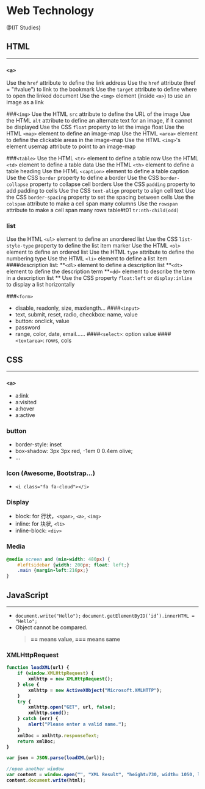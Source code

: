 # Web Technology

@(IT Studies)


## HTML
-------------------

### `<a>`
Use the `href` attribute to define the link address
Use the `href` attribute (href = "#value") to link to the bookmark
Use the `target` attribute to define where to open the linked document
Use the `<img>` element (inside `<a>`) to use an image as a link

###`<img>` 
Use the HTML `src` attribute to define the URL of the image
Use the HTML `alt` attribute to define an alternate text for an image, if it cannot be displayed
Use the CSS `float` property to let the image float
Use the HTML `<map>` element to define an image-map
Use the HTML `<area>` element to define the clickable areas in the image-map
Use the HTML `<img>`'s element usemap attribute to point to an image-map

###`<table>` 
Use the HTML `<tr>` element to define a table row
Use the HTML `<td>` element to define a table data
Use the HTML `<th>` element to define a table heading
Use the HTML `<caption>` element to define a table caption
Use the CSS `border` property to define a border
Use the CSS `border-collapse` property to collapse cell borders
Use the CSS `padding` property to add padding to cells
Use the CSS `text-align` property to align cell text
Use the CSS `border-spacing` property to set the spacing between cells
Use the `colspan` attribute to make a cell span many columns
Use the `rowspan` attribute to make a cell span many rows
table#t01 `tr:nth-child(odd)`

### list 
Use the HTML `<ul>` element to define an unordered list
Use the CSS `list-style-type` property to define the list item marker
Use the HTML `<ol>` element to define an ordered list
Use the HTML `type` attribute to define the numbering type
Use the HTML `<li>` element to define a list item
####description list:
**`<dl>` element to define a description list
**`<dt>` element to define the description term
**`<dd>` element to describe the term in a description list
** Use the CSS property `float:left` or `display:inline` to display a list horizontally

###`<form>`
*	disable, readonly, size, maxlength...
####`<input>`
*	text, submit, reset, radio, checkbox: name, value
*	button: onclick, value
*	password
*	range, color, date, email…...
####`<select>`: option value
####`<textarea>`: rows, cols


## CSS
-------------------

### `<a>`
- a:link
- a:visited
- a:hover
- a:active

### button
- border-style: inset
- box-shadow: 3px 3px red, -1em 0 0.4em olive;
- ...

### Icon (Awesome, Bootstrap...)
- `<i class="fa fa-cloud"></i>`

### Display
- block: for 行状，`<span>`, `<a>`, `<img>`
- inline: for 块状, `<li>`
- inline-block: `<div>`

### Media
```css
@media screen and (min-width: 480px) {
    #leftsidebar {width: 200px; float: left;}
    .main {margin-left:216px;}
}
```

## JavaScript
-------------------

- `document.write("Hello");`
`document.getElementByID(‘id’).innerHTML = "Hello";`
- Object cannot be compared.
	> <b>== means value, === means same

### XMLHttpRequest
```javascript
function loadXML(url) {
    if (window.XMLHttpRequest) {
        xmlhttp = new XMLHttpRequest();
    } else {
        xmlhttp = new ActiveXObject("Microsoft.XMLHTTP");
    }
    try {
        xmlhttp.open("GET", url, false);
        xmlhttp.send();
    } catch (err) {
        alert("Please enter a valid name.");
    }
    xmlDoc = xmlhttp.responseText;
    return xmlDoc;
}

var json = JSON.parse(loadXML(url));
```
```javascript
//open another window
var content = window.open("", "XML Result", "height=730, width= 1050, left=25,resizable=yes,scrollbars=yes");
content.document.write(html);
```